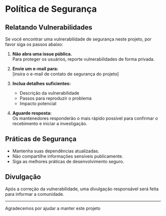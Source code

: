 # Política de Segurança

## Relatando Vulnerabilidades

Se você encontrar uma vulnerabilidade de segurança neste projeto, por favor siga os passos abaixo:

1. **Não abra uma issue pública.**  
   Para proteger os usuários, reporte vulnerabilidades de forma privada.

2. **Envie um e-mail para:**  
   [insira o e-mail de contato de segurança do projeto]

3. **Inclua detalhes suficientes:**  
   - Descrição da vulnerabilidade
   - Passos para reproduzir o problema
   - Impacto potencial

4. **Aguarde resposta:**  
   Os mantenedores responderão o mais rápido possível para confirmar o recebimento e iniciar a investigação.

## Práticas de Segurança

- Mantenha suas dependências atualizadas.
- Não compartilhe informações sensíveis publicamente.
- Siga as melhores práticas de desenvolvimento seguro.

## Divulgação

Após a correção da vulnerabilidade, uma divulgação responsável será feita para informar a comunidade.

---

Agradecemos por ajudar a manter este projeto